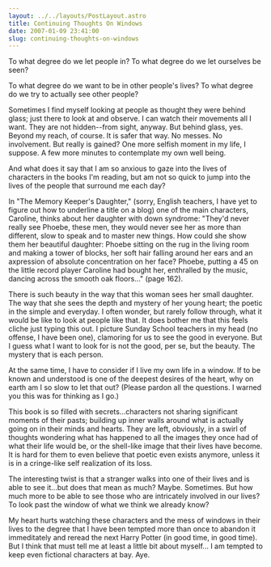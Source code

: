```yaml
---
layout: ../../layouts/PostLayout.astro
title: Continuing Thoughts On Windows
date: 2007-01-09 23:41:00
slug: continuing-thoughts-on-windows
---
```


To what degree do we let people in? To what degree do we let ourselves be seen?  
  
To what degree do we want to be in other people's lives? To what degree do we try to actually see other people?  
  
Sometimes I find myself looking at people as thought they were behind glass; just there to look at and observe. I can watch their movements all I want. They are not hidden--from sight, anyway. But behind glass, yes. Beyond my reach, of course. It is safer that way. No messes. No involvement. But really is gained? One more selfish moment in my life, I suppose. A few more minutes to contemplate my own well being.  
  
And what does it say that I am so anxious to gaze into the lives of characters in the books I'm reading, but am not so quick to jump into the lives of the people that surround me each day?  
  
In "The Memory Keeper's Daughter," (sorry, English teachers, I have yet to figure out how to underline a title on a blog) one of the main characters, Caroline, thinks about her daughter with down syndrome: "They'd never really see Phoebe, these men, they would never see her as more than different, slow to speak and to master new things. How could she show them her beautiful daughter: Phoebe sitting on the rug in the living room and making a tower of blocks, her soft hair falling around her ears and an axpression of absolute concentration on her face? Phoebe, putting a 45 on the little record player Caroline had bought her, enthralled by the music, dancing across the smooth oak floors..." (page 162).  
  
There is such beauty in the way that this woman sees her small daughter. The way that she sees the depth and mystery of her young heart; the poetic in the simple and everyday. I often wonder, but rarely follow through, what it would be like to look at people like that. It does bother me that this feels cliche just typing this out. I picture Sunday School teachers in my head (no offense, I have been one), clamoring for us to see the good in everyone. But I guess what I want to look for is not the good, per se, but the beauty. The mystery that is each person.  
  
At the same time, I have to consider if I live my own life in a window. If to be known and understood is one of the deepest desires of the heart, why on earth am I so slow to let that out? (Please pardon all the questions. I warned you this was for thinking as I go.)  
  
This book is so filled with secrets...characters not sharing significant moments of their pasts; building up inner walls around what is actually going on in their minds and hearts. They are left, obviously, in a swirl of thoughts wondering what has happened to all the images they once had of what their life would be, or the shell-like image that their lives have become. It is hard for them to even believe that poetic even exists anymore, unless it is in a cringe-like self realization of its loss.  
  
The interesting twist is that a stranger walks into one of their lives and is able to see it...but does that mean as much? Maybe. Sometimes. But how much more to be able to see those who are intricately involved in our lives? To look past the window of what we think we already know?  
  
My heart hurts watching these characters and the mess of windows in their lives to the degree that I have been tempted more than once to abandon it immeditately and reread the next Harry Potter (in good time, in good time). But I think that must tell me at least a little bit about myself... I am tempted to keep even fictional characters at bay. Aye.